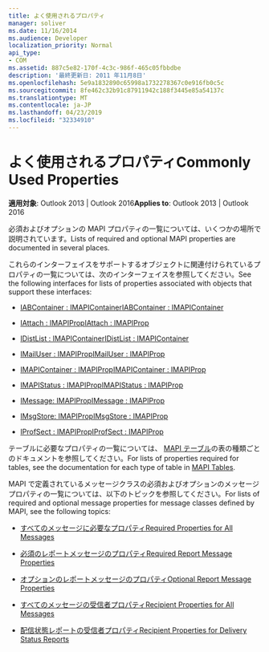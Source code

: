 ```yaml
---
title: よく使用されるプロパティ
manager: soliver
ms.date: 11/16/2014
ms.audience: Developer
localization_priority: Normal
api_type:
- COM
ms.assetid: 887c5e82-170f-4c3c-986f-465c05fbbdbe
description: '最終更新日: 2011 年11月8日'
ms.openlocfilehash: 5e9a1832890c65998a1732278367c0e916fb0c5c
ms.sourcegitcommit: 8fe462c32b91c87911942c188f3445e85a54137c
ms.translationtype: MT
ms.contentlocale: ja-JP
ms.lasthandoff: 04/23/2019
ms.locfileid: "32334910"
---
```

# <a name="commonly-used-properties"></a><span data-ttu-id="47333-103">よく使用されるプロパティ</span><span class="sxs-lookup"><span data-stu-id="47333-103">Commonly Used Properties</span></span>

 
  
<span data-ttu-id="47333-104">**適用対象**: Outlook 2013 | Outlook 2016</span><span class="sxs-lookup"><span data-stu-id="47333-104">**Applies to**: Outlook 2013 | Outlook 2016</span></span> 
  
<span data-ttu-id="47333-105">必須およびオプションの MAPI プロパティの一覧については、いくつかの場所で説明されています。</span><span class="sxs-lookup"><span data-stu-id="47333-105">Lists of required and optional MAPI properties are documented in several places.</span></span>
  
<span data-ttu-id="47333-106">これらのインターフェイスをサポートするオブジェクトに関連付けられているプロパティの一覧については、次のインターフェイスを参照してください。</span><span class="sxs-lookup"><span data-stu-id="47333-106">See the following interfaces for lists of properties associated with objects that support these interfaces:</span></span>
  
- [<span data-ttu-id="47333-107">IABContainer : IMAPIContainer</span><span class="sxs-lookup"><span data-stu-id="47333-107">IABContainer : IMAPIContainer</span></span>](iabcontainerimapicontainer.md)
    
- [<span data-ttu-id="47333-108">IAttach : IMAPIProp</span><span class="sxs-lookup"><span data-stu-id="47333-108">IAttach : IMAPIProp</span></span>](iattachimapiprop.md)
    
- [<span data-ttu-id="47333-109">IDistList : IMAPIContainer</span><span class="sxs-lookup"><span data-stu-id="47333-109">IDistList : IMAPIContainer</span></span>](idistlistimapicontainer.md)
    
- [<span data-ttu-id="47333-110">IMailUser : IMAPIProp</span><span class="sxs-lookup"><span data-stu-id="47333-110">IMailUser : IMAPIProp</span></span>](imailuserimapiprop.md)
    
- [<span data-ttu-id="47333-111">IMAPIContainer : IMAPIProp</span><span class="sxs-lookup"><span data-stu-id="47333-111">IMAPIContainer : IMAPIProp</span></span>](imapicontainerimapiprop.md)
    
- [<span data-ttu-id="47333-112">IMAPIStatus : IMAPIProp</span><span class="sxs-lookup"><span data-stu-id="47333-112">IMAPIStatus : IMAPIProp</span></span>](imapistatusimapiprop.md)
    
- [<span data-ttu-id="47333-113">IMessage: IMAPIProp</span><span class="sxs-lookup"><span data-stu-id="47333-113">IMessage : IMAPIProp</span></span>](imessageimapiprop.md)
    
- [<span data-ttu-id="47333-114">IMsgStore: IMAPIProp</span><span class="sxs-lookup"><span data-stu-id="47333-114">IMsgStore : IMAPIProp</span></span>](imsgstoreimapiprop.md)
    
- [<span data-ttu-id="47333-115">IProfSect : IMAPIProp</span><span class="sxs-lookup"><span data-stu-id="47333-115">IProfSect : IMAPIProp</span></span>](iprofsectimapiprop.md)
    
<span data-ttu-id="47333-116">テーブルに必要なプロパティの一覧については、 [MAPI テーブル](mapi-tables.md)の表の種類ごとのドキュメントを参照してください。</span><span class="sxs-lookup"><span data-stu-id="47333-116">For lists of properties required for tables, see the documentation for each type of table in [MAPI Tables](mapi-tables.md).</span></span>
  
<span data-ttu-id="47333-117">MAPI で定義されているメッセージクラスの必須およびオプションのメッセージプロパティの一覧については、以下のトピックを参照してください。</span><span class="sxs-lookup"><span data-stu-id="47333-117">For lists of required and optional message properties for message classes defined by MAPI, see the following topics:</span></span> 
  
- [<span data-ttu-id="47333-118">すべてのメッセージに必要なプロパティ</span><span class="sxs-lookup"><span data-stu-id="47333-118">Required Properties for All Messages</span></span>](required-properties-for-all-messages.md)
    
- [<span data-ttu-id="47333-119">必須のレポートメッセージのプロパティ</span><span class="sxs-lookup"><span data-stu-id="47333-119">Required Report Message Properties</span></span>](required-report-message-properties.md)
    
- [<span data-ttu-id="47333-120">オプションのレポートメッセージのプロパティ</span><span class="sxs-lookup"><span data-stu-id="47333-120">Optional Report Message Properties</span></span>](optional-report-message-properties.md)
    
- [<span data-ttu-id="47333-121">すべてのメッセージの受信者プロパティ</span><span class="sxs-lookup"><span data-stu-id="47333-121">Recipient Properties for All Messages</span></span>](recipient-properties-for-all-messages.md)
    
- [<span data-ttu-id="47333-122">配信状態レポートの受信者プロパティ</span><span class="sxs-lookup"><span data-stu-id="47333-122">Recipient Properties for Delivery Status Reports</span></span>](recipient-properties-for-delivery-status-reports.md)
    

